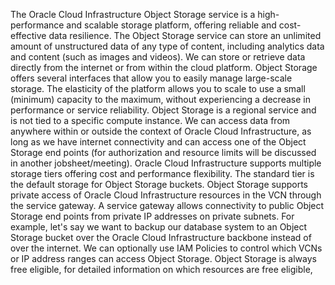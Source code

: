 The Oracle Cloud Infrastructure Object Storage service is a high-performance and scalable storage platform, offering reliable and cost-effective data resilience. The Object Storage service can store an unlimited amount of unstructured data of any type of content, including analytics data and content (such as images and videos). We can store or retrieve data directly from the internet or from within the cloud platform. Object Storage offers several interfaces that allow you to easily manage large-scale storage. The elasticity of the platform allows you to scale to use a small (minimum) capacity to the maximum, without experiencing a decrease in performance or service reliability. Object Storage is a regional service and is not tied to a specific compute instance. We can access data from anywhere within or outside the context of Oracle Cloud Infrastructure, as long as we have internet connectivity and can access one of the Object Storage end points (for authorization and resource limits will be discussed in another jobsheet/meeting). Oracle Cloud Infrastructure supports multiple storage tiers offering cost and performance flexibility. The standard tier is the default storage for Object Storage buckets. Object Storage supports private access of Oracle Cloud Infrastructure resources in the VCN through the service gateway. A service gateway allows connectivity to public Object Storage end points from private IP addresses on private subnets. For example, let's say we want to backup our database system to an Object Storage bucket over the Oracle Cloud Infrastructure backbone instead of over the internet. We can optionally use IAM Policies to control which VCNs or IP address ranges can access Object Storage. Object Storage is always free eligible, for detailed information on which resources are free eligible,
